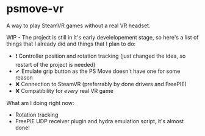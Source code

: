 # psmove-vr
A way to play SteamVR games without a real VR headset.

WIP - The project is still in it's early develelopement stage, so here's a list of things that I already did and things that I plan to do:

+ ❗ Controller position and rotation tracking (just changed the idea, so restart of the project is needed)
+ ✔ Emulate grip button as the PS Move doesn't have one for some reason
+ ❌ Connection to SteamVR (preferrably by done drivers and FreePIE)
+ ❌ Compatibility for *every* real VR game

What am I doing right now:
- Rotation tracking
- FreePIE UDP receiver plugin and hydra emulation script, it's almost done!
